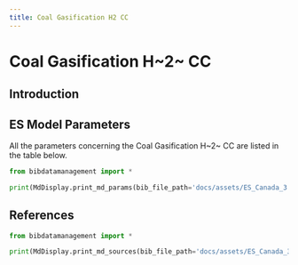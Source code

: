 ```yaml
---
title: Coal Gasification H2 CC
---
```


# Coal Gasification H~2~ CC

## Introduction

## ES Model Parameters

All the parameters concerning the Coal Gasification H~2~ CC are listed in
the table below.

```python exec="on"
from bibdatamanagement import *

print(MdDisplay.print_md_params(bib_file_path='docs/assets/ES_Canada_3.bib',filter_entry='COAL_GAS_H2_CCS'))
```

## References

```python exec="on"
from bibdatamanagement import *

print(MdDisplay.print_md_sources(bib_file_path='docs/assets/ES_Canada_3.bib',filter_entry='COAL_GAS_H2_CCS'))
```

